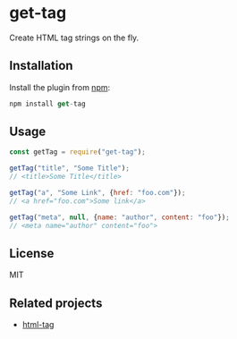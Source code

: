 # get-tag
Create HTML tag strings on the fly.

## Installation
Install the plugin from [npm](https://www.npmjs.com/package/get-tag):

```js
npm install get-tag
```

## Usage
```js
const getTag = require("get-tag");

getTag("title", "Some Title");
// <title>Some Title</title>

getTag("a", "Some Link", {href: "foo.com"});
// <a href="foo.com">Some link</a>

getTag("meta", null, {name: "author", content: "foo"});
// <meta name="author" content="foo">
```

## License
MIT

## Related projects
- [html-tag](https://www.npmjs.com/package/html-tag)